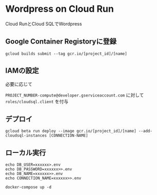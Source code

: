 # Wordpress on Cloud Run

Cloud RunとCloud SQLでWordpress

## Google Container Registoryに登録

```
gcloud builds submit --tag gcr.io/[project_id]/[name]
```

## IAMの設定

必要に応じて  

`PROJECT_NUMBER-compute@developer.gserviceaccount.com` に対して `roles/cloudsql.client` を付与

## デプロイ

```
gcloud beta run deploy --image gcr.io/[project_id]/[name] --add-cloudsql-instances [CONNECTION-NAME]
```

## ローカル実行

```
echo DB_USER=xxxxxx>.env
echo DB_PASSWORD=xxxxxx>>.env
echo DB_NAME=xxxxxx>>.env
echo CONNECTION_NAME=xxxxxx>>.env

docker-compose up -d
```

